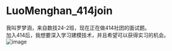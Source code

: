 # LuoMenghan_414join
我叫罗梦涵，来自数技24-2班，现在正在做414社团的面试题。<br>
加入414后，我想要深入学习建模技术，并且希望可以获得实习的机会。<br>
![image](it%20takes%20two.png)
